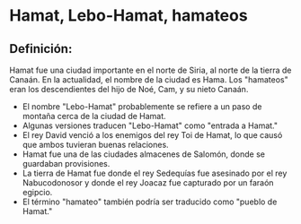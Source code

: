 # Hamat, Lebo-Hamat, hamateos

## Definición: 

Hamat fue una ciudad importante en el norte de Siria, al norte de la tierra de Canaán.  En la actualidad, el nombre de la ciudad es Hama. Los "hamateos" eran los descendientes del hijo de Noé, Cam, y su nieto Canaán.

* El nombre "Lebo-Hamat" probablemente se refiere a un paso de montaña cerca de la ciudad de Hamat.
* Algunas versiones traducen "Lebo-Hamat" como "entrada a Hamat."
* El rey David venció a los enemigos del rey Toi de Hamat, lo que causó que ambos tuvieran buenas relaciones.
* Hamat fue una de las ciudades almacenes de Salomón, donde se guardaban provisiones.
* La tierra de Hamat fue donde el rey Sedequías fue asesinado por el rey Nabucodonosor y donde el rey Joacaz fue capturado por un faraón egipcio.
* El término "hamateo" también podría ser traducido como "pueblo de Hamat."

